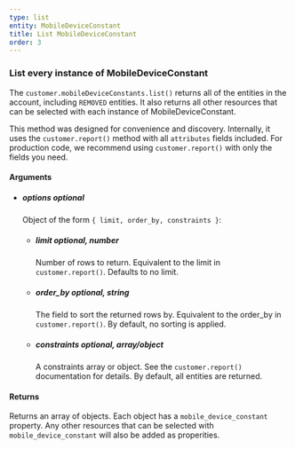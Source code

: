 ```yaml
---
type: list
entity: MobileDeviceConstant 
title: List MobileDeviceConstant 
order: 3
---
```


### List every instance of MobileDeviceConstant 


The `customer.mobileDeviceConstants.list()` returns all of the entities in the account, including `REMOVED` entities. It also returns all other resources that can be selected with each instance of MobileDeviceConstant.

This method was designed for convenience and discovery. Internally, it uses the `customer.report()` method with all `attributes` fields included. For production code, we recommend using `customer.report()` with only the fields you need.


#### Arguments

-   ##### options _optional_
    Object of the form `{ limit, order_by, constraints }`:
    -   ##### limit _optional, number_
        Number of rows to return. Equivalent to the limit in `customer.report()`. Defaults to no limit.
    -   ##### order_by _optional, string_
        The field to sort the returned rows by. Equivalent to the order_by in `customer.report()`. By default, no sorting is applied.
    -   ##### constraints _optional, array/object_
        A constraints array or object. See the `customer.report()` documentation for details. By default, all entities are returned.


#### Returns

Returns an array of objects.
Each object has a `mobile_device_constant` property. Any other resources that can be selected with `mobile_device_constant` will also be added as properities.
